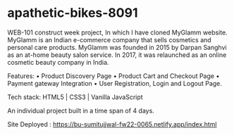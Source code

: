 # apathetic-bikes-8091
WEB-101 construct week project, In which I have cloned MyGlamm website.
MyGlamm is an Indian e-commerce company that sells cosmetics and personal care products.
MyGlamm was founded in 2015 by Darpan Sanghvi as an at-home beauty salon service.
In 2017, it was relaunched as an online cosmetic beauty company in India.

Features:
• Product Discovery Page
• Product Cart and Checkout Page
• Payment gateway Integration 
• User Registration, Login and Logout Page. 

Tech stack: HTML5 | CSS3 | Vanilla JavaScript 

An individual project built in a time span of 4 days.

Site Deployed : https://bu-sumitujjwal-fw22-0065.netlify.app/index.html
